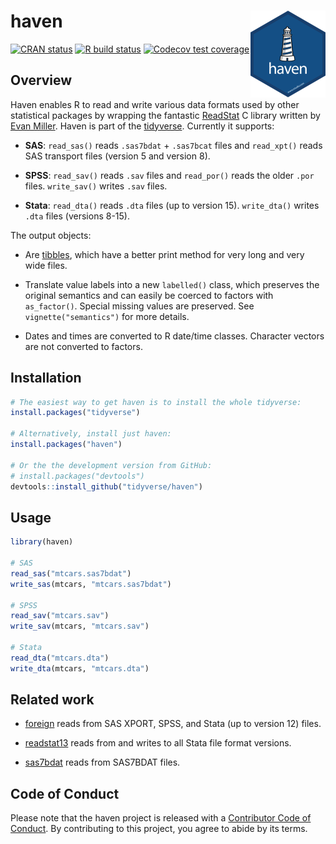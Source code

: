 
<!-- README.md is generated from README.Rmd. Please edit that file -->

# haven <a href='https:/haven.tidyverse.org'><img src='man/figures/logo.png' align="right" height="139" /></a>

<!-- badges: start -->

[![CRAN
status](https://www.r-pkg.org/badges/version/haven)](https://cran.r-project.org/package=haven)
[![R build
status](https://github.com/tidyverse/haven/workflows/R-CMD-check/badge.svg)](https://github.com/tidyverse/haven/actions)
[![Codecov test
coverage](https://codecov.io/gh/tidyverse/haven/branch/master/graph/badge.svg)](https://codecov.io/gh/tidyverse/haven?branch=master)
<!-- badges: end -->

## Overview

Haven enables R to read and write various data formats used by other
statistical packages by wrapping the fantastic
[ReadStat](https://github.com/WizardMac/ReadStat) C library written by
[Evan Miller](http://www.evanmiller.org). Haven is part of the
[tidyverse](http://tidyverse.org). Currently it supports:

  - **SAS**: `read_sas()` reads `.sas7bdat` + `.sas7bcat` files and
    `read_xpt()` reads SAS transport files (version 5 and version 8).

  - **SPSS**: `read_sav()` reads `.sav` files and `read_por()` reads the
    older `.por` files. `write_sav()` writes `.sav` files.

  - **Stata**: `read_dta()` reads `.dta` files (up to version 15).
    `write_dta()` writes `.dta` files (versions 8-15).

The output objects:

  - Are [tibbles](http://github.com/hadley/tibble), which have a better
    print method for very long and very wide files.

  - Translate value labels into a new `labelled()` class, which
    preserves the original semantics and can easily be coerced to
    factors with `as_factor()`. Special missing values are preserved.
    See `vignette("semantics")` for more details.

  - Dates and times are converted to R date/time classes. Character
    vectors are not converted to factors.

## Installation

``` r
# The easiest way to get haven is to install the whole tidyverse:
install.packages("tidyverse")

# Alternatively, install just haven:
install.packages("haven")

# Or the the development version from GitHub:
# install.packages("devtools")
devtools::install_github("tidyverse/haven")
```

## Usage

``` r
library(haven)

# SAS
read_sas("mtcars.sas7bdat")
write_sas(mtcars, "mtcars.sas7bdat")

# SPSS
read_sav("mtcars.sav")
write_sav(mtcars, "mtcars.sav")

# Stata
read_dta("mtcars.dta")
write_dta(mtcars, "mtcars.dta")
```

## Related work

  - [foreign](https://cran.r-project.org/package=foreign) reads from SAS
    XPORT, SPSS, and Stata (up to version 12) files.

  - [readstat13](https://cran.r-project.org/package=readstata13) reads
    from and writes to all Stata file format versions.

  - [sas7bdat](https://cran.r-project.org/package=sas7bdat) reads from
    SAS7BDAT files.

## Code of Conduct

Please note that the haven project is released with a [Contributor Code
of Conduct](https://haven.tidyverse.org/CODE_OF_CONDUCT.html). By
contributing to this project, you agree to abide by its terms.

